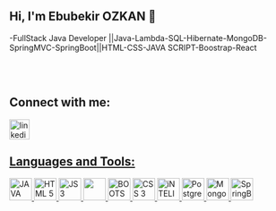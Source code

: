 ## Hi, I'm Ebubekir OZKAN 👋

-FullStack Java Developer ||Java-Lambda-SQL-Hibernate-MongoDB-SpringMVC-SpringBoot||HTML-CSS-JAVA SCRIPT-Boostrap-React





<br/>
<br/>

## Connect with me:
<a href="https://www.linkedin.com/in/ebubekirozkan/)" target="_blank"><img align="left" alt="linkedin | LinkedIn" width="36px" src="https://raw.githubusercontent.com/peterthehan/peterthehan/master/assets/linkedin.svg" />



<br>
</br>

## Languages and Tools:
<a href="#"> <img src="https://upload.wikimedia.org/wikipedia/commons/d/dd/Java_programming_language_logo.png" alt="JAVA" width="40" height="40" /> </a>
<a href="#"> <img src="https://upload.wikimedia.org/wikipedia/commons/6/61/HTML5_logo_and_wordmark.svg" alt="HTML 5" width="40" height="40"/> </a>
<a href="#"> <img src="https://upload.wikimedia.org/wikipedia/commons/thumb/9/99/Unofficial_JavaScript_logo_2.svg/640px-Unofficial_JavaScript_logo_2.svg.png" alt="JS 3" width="40" height="40" /> </a>
<a href="#"> <img src="https://upload.wikimedia.org/wikipedia/commons/9/9a/Visual_Studio_Code_1.35_icon.svg" width="40" height="40"/> </a>
<a href="#"> <img src="https://upload.wikimedia.org/wikipedia/commons/b/b2/Bootstrap_logo.svg" alt="BOOTSRAP" width="40" height="40"/> </a>
<a href="#"> <img src="https://upload.wikimedia.org/wikipedia/commons/3/3d/CSS.3.svg" alt="CSS 3" width="40" height="40"/> </a>
<a href="#"> <img src="https://upload.wikimedia.org/wikipedia/commons/9/9c/IntelliJ_IDEA_Icon.svg" alt="iNTELIJ iDEA" width="40" height="40"/> </a>
<a href="#"> <img src="https://upload.wikimedia.org/wikipedia/commons/2/29/Postgresql_elephant.svg" alt="Postgresql" width="40" height="40"/> </a>
<a href="#"> <img src="https://upload.wikimedia.org/wikipedia/commons/f/f9/Antu_mongodb.svg" alt="MongoDb" width="40" height="40" /> </a>
<a href="#"> <img src="https://upload.wikimedia.org/wikipedia/commons/4/44/Spring_Framework_Logo_2018.svg" alt="SpringBoot" width="40" height="40" /> </a>


